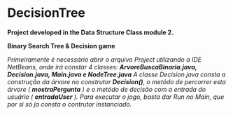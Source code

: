 # DecisionTree
 **Project developed in the Data Structure Class module 2.**
 
 **Binary Search Tree & Decision game**
 
*Primeiramente é necessário abrir o arquivo Project utilizando a IDE NetBeans, 
onde irá constar 4 classes: **ArvoreBuscaBinaria.java, Decision.java, Main.java e NodeTree.java**
A classe Decision.java consta a construção da árvore no construtor **Decision()**, o metódo de percorrer
esta árvore ( **mostraPergunta** ) e o metódo de decisão com a entrada do usuário ( **entradaUser** ).
Para executar o jogo, basta dar Run no Main, que por si só ja consta o contrutor instanciado.*

